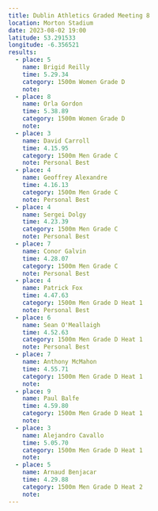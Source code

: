 ```yaml
---
title: Dublin Athletics Graded Meeting 8 
location: Morton Stadium
date: 2023-08-02 19:00
latitude: 53.291533 
longitude: -6.356521
results:
  - place: 5
    name: Brigid Reilly
    time: 5.29.34
    category: 1500m Women Grade D
    note: 
  - place: 8
    name: Orla Gordon
    time: 5.38.89
    category: 1500m Women Grade D
    note: 
  - place: 3
    name: David Carroll
    time: 4.15.95
    category: 1500m Men Grade C
    note: Personal Best
  - place: 4
    name: Geoffrey Alexandre
    time: 4.16.13
    category: 1500m Men Grade C
    note: Personal Best
  - place: 4
    name: Sergei Dolgy
    time: 4.23.39
    category: 1500m Men Grade C
    note: Personal Best
  - place: 7
    name: Conor Galvin
    time: 4.28.07
    category: 1500m Men Grade C
    note: Personal Best
  - place: 4
    name: Patrick Fox
    time: 4.47.63 
    category: 1500m Men Grade D Heat 1
    note: Personal Best
  - place: 6
    name: Sean O'Meallaigh
    time: 4.52.63 
    category: 1500m Men Grade D Heat 1
    note: Personal Best
  - place: 7
    name: Anthony McMahon
    time: 4.55.71
    category: 1500m Men Grade D Heat 1
    note:
  - place: 9
    name: Paul Balfe
    time: 4.59.80
    category: 1500m Men Grade D Heat 1
    note:
  - place: 3
    name: Alejandro Cavallo
    time: 5.05.70
    category: 1500m Men Grade D Heat 1
    note:
  - place: 5
    name: Arnaud Benjacar
    time: 4.29.88 
    category: 1500m Men Grade D Heat 2
    note:
---
```

